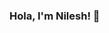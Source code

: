 ### Hola, I'm Nilesh! 👋

<!--
**Nilesh363/Nilesh363** is a ✨ _special_ ✨ repository because its `README.md` (this file) appears on your GitHub profile.

Here are some ideas to get you started:

- 🔭 I’m currently working on Python.
- 🌱 I’m currently learning Full Stack Development.
- 💬 Ask me about any tech related stuff.
- 📫 How to reach me: nk7118491@gmail.com
- 😄 Pronouns: He/His
-->
